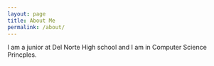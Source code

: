 ```yaml
---
layout: page
title: About Me
permalink: /about/
---
```


I am a junior at Del Norte High school and I am in Computer Science Princples. 
